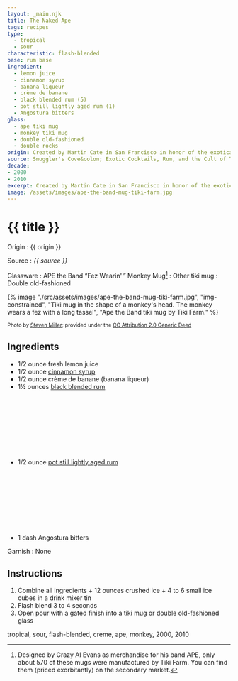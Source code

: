 ```yaml
---
layout: _main.njk
title: The Naked Ape
tags: recipes
type:
  - tropical
  - sour
characteristic: flash-blended
base: rum base
ingredient:
  - lemon juice
  - cinnamon syrup
  - banana liqueur
  - crème de banane
  - black blended rum (5)
  - pot still lightly aged rum (1)
  - Angostura bitters
glass:
  - ape tiki mug
  - monkey tiki mug
  - double old-fashioned
  - double rocks
origin: Created by Martin Cate in San Francisco in honor of the exotica band APE on the occasion of their concert appearance at Smuggler's Cove.
source: Smuggler's Cove&colon; Exotic Cocktails, Rum, and the Cult of Tiki
decade:
- 2000
- 2010
excerpt: Created by Martin Cate in San Francisco in honor of the exotica band APE on the occasion of their concert appearance at Smuggler's Cove.
image: /assets/images/ape-the-band-mug-tiki-farm.jpg
---
```

<!-- markdownlint-disable MD025 -->
# {{ title }}
<!-- markdownlint-enable MD025 -->

Origin
  : {{ origin }}

Source
  : <cite><span data-pagefind-filter="Source">{{ source }}</span></cite>

Glassware
  : <span data-pagefind-filter="Glassware">APE the Band “Fez Wearin'&thinsp;” Monkey Mug</span>[^1]
  : Other tiki mug
  : <span data-pagefind-filter="Glassware">Double old-fashioned</span>

[^1]: Designed by Crazy Al Evans as merchandise for his band APE, only about 570 of these mugs were manufactured by Tiki Farm. You can find them (priced exorbitantly) on the secondary market.

<tiki-dialog-img>

<stack-l>
  {% image "./src/assets/images/ape-the-band-mug-tiki-farm.jpg", "img-constrained", "Tiki mug in the shape of a monkey's head. The monkey wears a fez with a long tassel", "Ape the Band tiki mug by Tiki Farm." %}

  <small>Photo by <a href="https://www.flickr.com/photos/aloha75/9539250518/in/photostream/" target="_blank" rel="external noopener">Steven Miller</a>; provided under the <a href="https://creativecommons.org/licenses/by/2.0/" target="_blank" rel="external noopener"><abbr title="Creative Commons">CC</abbr> Attribution 2.0 Generic Deed</a></small>
</stack-l>

</tiki-dialog-img>

## Ingredients

* 1/2 ounce fresh lemon juice
* 1/2 ounce [cinnamon syrup](/mixes/cinnamon-syrup)
* 1/2 ounce crème de banane (banana liqueur)
* 1&frac12; ounces [black blended rum](/11-rum-black-blended/)<icon-l space="1em" class="bigger" label="(5)"><span class="with-icon"><svg class="icon"><use href="/assets/images/icons/circle-5.svg#circle-5"></use></svg></span></icon-l>
* 1/2 ounce [pot still lightly aged rum](/rums/01-rum-pot-still-lightly-aged/)<icon-l space="1em" class="bigger" label="(1)"><span class="with-icon"><svg class="icon"><use href="/assets/images/icons/circle-1.svg#circle-1"></use></svg></span></icon-l>
* 1 dash Angostura bitters

Garnish
  : <span data-pagefind-filter="Garnish">None</span>

## Instructions

1. Combine all ingredients + 12 ounces crushed ice + 4 to 6 small ice cubes in a drink mixer tin
2. Flash blend 3 to 4 seconds
3. Open pour with a gated finish into a tiki mug or double old-fashioned glass

<div
  data-pagefind-filter="
  "
>
</div>

<div
  class="sr-only"
  data-cat[0]="Drink"
  data-type[0]="Tropical"
  data-type[1]="Sour"
  data-char[0]="Flash-blended"
  data-base[0]="Rum/Cane spirits"
  data-ingredient[0]="Lemon juice"
  data-ingredient[1]="Cinnamon syrup"
  data-ingredient[2]="Banana liqueur"
  data-ingredient[3]="Crème de banane"
  data-ingredient[4]="Black blended rum [5]"
  data-ingredient[5]="Blended lightly aged rum [2]"
  data-ingredient[6]="Pot still lightly aged rum [1]"
  data-ingredient[7]="Angostura bitters"
  data-origin[0]="Martin Cate"
  data-origin[1]="Smuggler’s Cove"
  data-glass[0]="Tiki mug"
  data-glass[1]="Double rocks"
  data-decade[0]="2000"
  data-decade[1]="2010"
  data-pagefind-filter="
    Category[data-cat[0]],
    Type[data-type[0]],
    Type[data-type[1]],
    Characteristic[data-char[0]],
    Base[data-base[0]],
    Ingredient[data-ingredient[0]],
    Ingredient[data-ingredient[1]],
    Ingredient[data-ingredient[2]],
    Ingredient[data-ingredient[3]],
    Ingredient[data-ingredient[4]],
    Ingredient[data-ingredient[5]],
    Ingredient[data-ingredient[6]],
    Ingredient[data-ingredient[7]],
    Origin[data-origin[0]],
    Origin[data-origin[1]],
    Glassware[data-glass[0]],
    Glassware[data-glass[1]],
    Decade[data-decade[0]],
    Decade[data-decade[1]]
  "
>
</div>

<div class="keywords" aria-hidden>tropical, sour, flash-blended, creme, ape, monkey, 2000, 2010</div>
